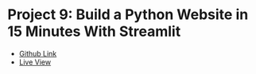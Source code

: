 # Project 9: Build a Python Website in 15 Minutes With Streamlit

* [Github Link](https://github.com/Qiratsumra/data_generator_streamlit)
* [Live View ](https://datageneratorapp-qs.streamlit.app/)